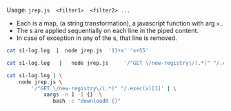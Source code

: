 
Usage: `jrep.js  <filter1>  <filter2> ...`

* Each <filter> is a map, (a string transformation), a javascript function with arg `x`..
* The <filter>s are applied sequentially on each line in the piped content.
* In case of exception in any of the <filter>s, that line is removed.


```bash
cat s1-log.log  |  node jrep.js  '11+x' 'x+55'

cat s1-log.log   |   node jrep.js     '/"GET \/new-registry\/(.*)" "/.exec(x)[1]'

cat s1-log.log | \
    node jrep.js \
        '/"GET \/new-registry\/(.*)" "/.exec(x)[1]' | \
            xargs -n 1 -I {}  \
               bash -c "download0 {}"
```
